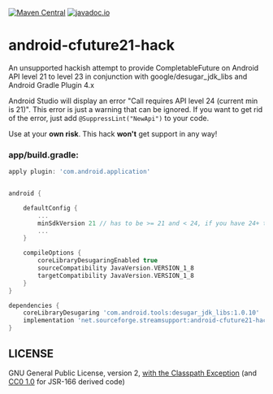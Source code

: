[![Maven Central](https://img.shields.io/maven-central/v/net.sourceforge.streamsupport/android-cfuture21-hack.svg)](http://mvnrepository.com/artifact/net.sourceforge.streamsupport/android-cfuture21-hack)
[![javadoc.io](https://javadoc.io/badge2/net.sourceforge.streamsupport/android-cfuture21-hack/javadoc.svg)](https://javadoc.io/doc/net.sourceforge.streamsupport/android-cfuture21-hack)

# android-cfuture21-hack

An unsupported hackish attempt to provide CompletableFuture on Android API level 21 to level 23 in conjunction with google/desugar_jdk_libs and Android Gradle Plugin 4.x

Android Studio will display an error "Call requires API level 24 (current min is 21)". This error is just a warning that can be ignored. If you want to get rid of the error, just add `@SuppressLint("NewApi")` to your code.

Use at your **own risk**. This hack **won't** get support in any way!  


### app/build.gradle:

```groovy
apply plugin: 'com.android.application'


android {

    defaultConfig {
        ...
        minSdkVersion 21 // has to be >= 21 and < 24, if you have 24+ this hack is not needed
        ...
    }

    compileOptions {
        coreLibraryDesugaringEnabled true
        sourceCompatibility JavaVersion.VERSION_1_8
        targetCompatibility JavaVersion.VERSION_1_8
    }
}

dependencies {
    coreLibraryDesugaring 'com.android.tools:desugar_jdk_libs:1.0.10'
    implementation 'net.sourceforge.streamsupport:android-cfuture21-hack:1.0.4'
}
```

## LICENSE

GNU General Public License, version 2, [with the Classpath Exception](https://github.com/retrostreams/android-cfuture21-hack/blob/master/LICENSE)  (and [CC0 1.0](https://creativecommons.org/publicdomain/zero/1.0/) for JSR-166 derived code)
